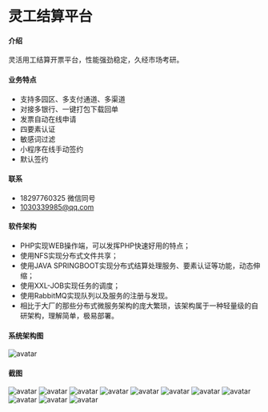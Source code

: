 # 灵工结算平台

#### 介绍
灵活用工结算开票平台，性能强劲稳定，久经市场考研。

#### 业务特点
- 支持多园区、多支付通道、多渠道
- 对接多银行、一键打包下载回单
- 发票自动在线申请
- 四要素认证
- 敏感词过滤
- 小程序在线手动签约
- 默认签约

#### 联系
- 18297760325 微信同号
- 1030339985@qq.com 

#### 软件架构

- PHP实现WEB操作端，可以发挥PHP快速好用的特点；
- 使用NFS实现分布式文件共享；
- 使用JAVA SPRINGBOOT实现分布式结算处理服务、要素认证等功能，动态伸缩；
- 使用XXL-JOB实现任务的调度；
- 使用RabbitMQ实现队列以及服务的注册与发现。
- 相比于大厂的那些分布式微服务架构的庞大繁琐，该架构属于一种轻量级的自研架构，理解简单，极易部署。

#### 系统架构图
![avatar](https://gitee.com/wugu/lhyg/raw/master/assets/13.jpg)

#### 截图
![avatar](https://gitee.com/wugu/lhyg/raw/master/assets/1.jpg)
![avatar](https://gitee.com/wugu/lhyg/raw/master/assets/2.jpg)
![avatar](https://gitee.com/wugu/lhyg/raw/master/assets/3.jpg)
![avatar](https://gitee.com/wugu/lhyg/raw/master/assets/4.jpg)
![avatar](https://gitee.com/wugu/lhyg/raw/master/assets/5.jpg)
![avatar](https://gitee.com/wugu/lhyg/raw/master/assets/7.jpg)
![avatar](https://gitee.com/wugu/lhyg/raw/master/assets/8.jpg)
![avatar](https://gitee.com/wugu/lhyg/raw/master/assets/9.jpg)
![avatar](https://gitee.com/wugu/lhyg/raw/master/assets/10.jpg)
![avatar](https://gitee.com/wugu/lhyg/raw/master/assets/11.jpg)
![avatar](https://gitee.com/wugu/lhyg/raw/master/assets/12.jpg)

